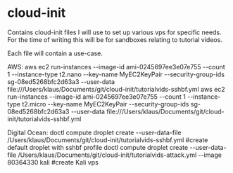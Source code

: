 # cloud-init
Contains cloud-init files I will use to set up various vps for specific needs. For the time of writing this will be for sandboxes relating to tutorial videos.

Each file will contain a use-case.

AWS:
aws ec2 run-instances --image-id ami-0245697ee3e07e755 --count 1 --instance-type t2.nano --key-name MyEC2KeyPair --security-group-ids sg-08ed5268bfc2d63a3 --user-data file:///Users/klaus/Documents/git/cloud-init/tutorialvids-sshbf.yml 
aws ec2 run-instances --image-id ami-0245697ee3e07e755 --count 1 --instance-type t2.micro --key-name MyEC2KeyPair --security-group-ids sg-08ed5268bfc2d63a3 --user-data file:///Users/klaus/Documents/git/cloud-init/tutorialvids-sshbf.yml  



Digital Ocean:
doctl compute droplet create --user-data-file /Users/klaus/Documents/git/cloud-init/tutorialvids-sshbf.yml <instance name> #create default droplet with sshbf profile
doctl compute droplet create --user-data-file /Users/klaus/Documents/git/cloud-init/tutorialvids-attack.yml --image 80364330 kali #create Kali vps
